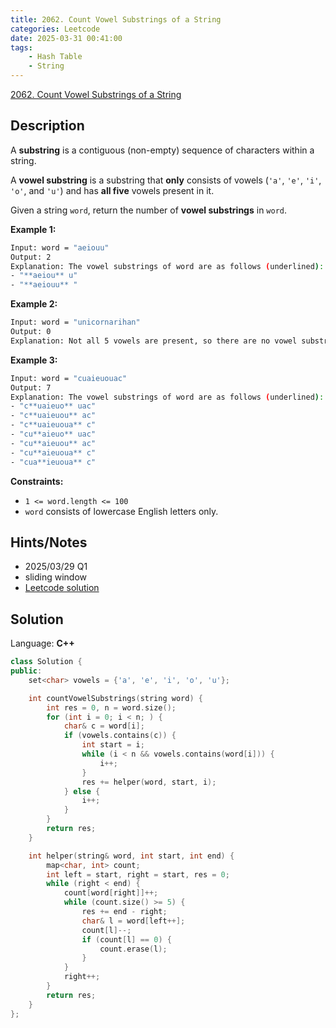 ```yaml
---
title: 2062. Count Vowel Substrings of a String
categories: Leetcode
date: 2025-03-31 00:41:00
tags:
    - Hash Table
    - String
---
```


[2062. Count Vowel Substrings of a String](https://leetcode.com/problems/count-vowel-substrings-of-a-string/description/?envType=company&envId=oracle&favoriteSlug=oracle-six-months)

## Description

A **substring**  is a contiguous (non-empty) sequence of characters within a string.

A **vowel substring**  is a substring that **only**  consists of vowels (`'a'`, `'e'`, `'i'`, `'o'`, and `'u'`) and has **all five**  vowels present in it.

Given a string `word`, return the number of **vowel substrings**  in `word`.

**Example 1:**

```bash
Input: word = "aeiouu"
Output: 2
Explanation: The vowel substrings of word are as follows (underlined):
- "**aeiou** u"
- "**aeiouu** "
```

**Example 2:**

```bash
Input: word = "unicornarihan"
Output: 0
Explanation: Not all 5 vowels are present, so there are no vowel substrings.
```

**Example 3:**

```bash
Input: word = "cuaieuouac"
Output: 7
Explanation: The vowel substrings of word are as follows (underlined):
- "c**uaieuo** uac"
- "c**uaieuou** ac"
- "c**uaieuoua** c"
- "cu**aieuo** uac"
- "cu**aieuou** ac"
- "cu**aieuoua** c"
- "cua**ieuoua** c"
```

**Constraints:**

- `1 <= word.length <= 100`
- `word` consists of lowercase English letters only.

## Hints/Notes

- 2025/03/29 Q1
- sliding window
- [Leetcode solution](https://leetcode.cn/problems/count-vowel-substrings-of-a-string/solutions/1101813/tong-ji-zi-fu-chuan-zhong-de-yuan-yin-zi-evp9/)

## Solution

Language: **C++**

```C++
class Solution {
public:
    set<char> vowels = {'a', 'e', 'i', 'o', 'u'};

    int countVowelSubstrings(string word) {
        int res = 0, n = word.size();
        for (int i = 0; i < n; ) {
            char& c = word[i];
            if (vowels.contains(c)) {
                int start = i;
                while (i < n && vowels.contains(word[i])) {
                    i++;
                }
                res += helper(word, start, i);
            } else {
                i++;
            }
        }
        return res;
    }

    int helper(string& word, int start, int end) {
        map<char, int> count;
        int left = start, right = start, res = 0;
        while (right < end) {
            count[word[right]]++;
            while (count.size() >= 5) {
                res += end - right;
                char& l = word[left++];
                count[l]--;
                if (count[l] == 0) {
                    count.erase(l);
                }
            }
            right++;
        }
        return res;
    }
};
```
